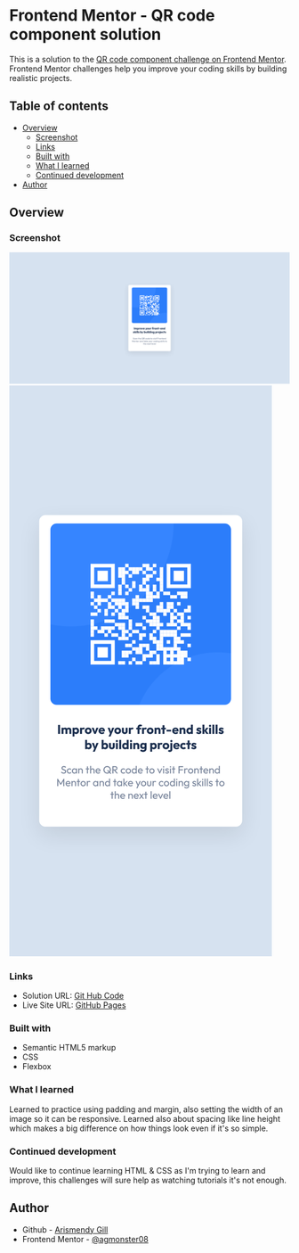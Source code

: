 # Frontend Mentor - QR code component solution

This is a solution to the [QR code component challenge on Frontend Mentor](https://www.frontendmentor.io/challenges/qr-code-component-iux_sIO_H). Frontend Mentor challenges help you improve your coding skills by building realistic projects. 

## Table of contents

- [Overview](#overview)
  - [Screenshot](#screenshot)
  - [Links](#links)
  - [Built with](#built-with)
  - [What I learned](#what-i-learned)
  - [Continued development](#continued-development)
- [Author](#author)



## Overview

### Screenshot

![](images/Qr-Code-Desktop.png)
![](images/QR-CodeScreenshot.png)



### Links

- Solution URL: [Git Hub Code](https://github.com/agmonster08/Front-End-Mentor-QR-Code)
- Live Site URL: [GitHub Pages](https://agmonster08.github.io/Front-End-Mentor-QR-Code/)


### Built with

- Semantic HTML5 markup
- CSS 
- Flexbox




### What I learned

Learned to practice using padding and margin, also setting the width of an image so it can be responsive. Learned also about
spacing like line height which makes a big difference on how things look even if it's so simple.




### Continued development

Would like to continue learning HTML & CSS as I'm trying to learn and improve, this challenges will sure help as watching tutorials it's not enough.


## Author

- Github - [Arismendy Gill](https://github.com/agmonster08)
- Frontend Mentor - [@agmonster08](https://www.frontendmentor.io/profile/agmonster08)





